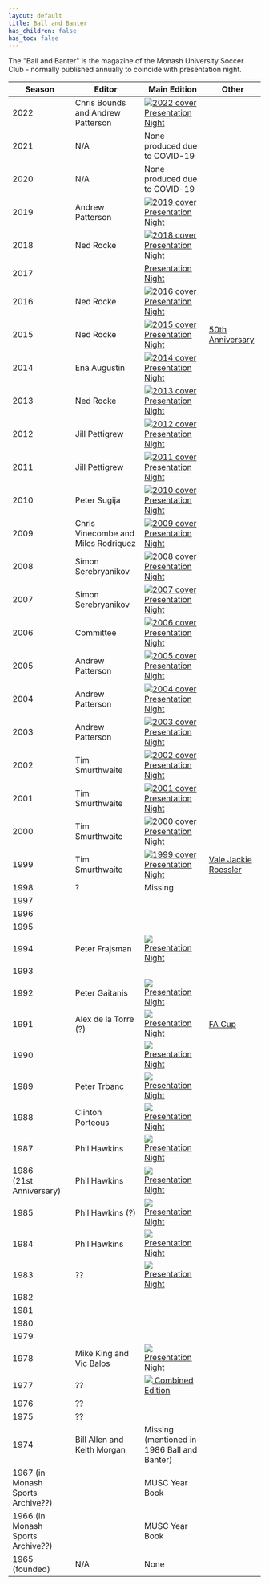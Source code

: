 ```yaml
---
layout: default
title: Ball and Banter
has_children: false
has_toc: false
---
```


The "Ball and Banter" is the magazine of the Monash University Soccer Club - normally published annually to coincide
with presentation night.


| Season                            | Editor                              | Main Edition                                                                                                                                                                               | Other                                                                            |
|-----------------------------------|-------------------------------------|--------------------------------------------------------------------------------------------------------------------------------------------------------------------------------------------|----------------------------------------------------------------------------------|
| 2022                              | Chris Bounds and Andrew Patterson   | [![2022 cover](bb/2022-ball-and-banter.jpg)<br>Presentation Night](https://drive.google.com/file/d/1iIP1YNgZt09noF0XPvTmtS9ZXUr0h7Xg/view?usp=sharing) |                                                                                  |                                                                                                                                                          
| 2021                              | N/A                                 | None produced due to COVID-19                                                                                                                                                              |                                                                                  |
| 2020                              | N/A                                 | None produced due to COVID-19                                                                                                                                                              |                                                                                  |
| 2019                              | Andrew Patterson                    | [![2019 cover](bb/2019-ball-and-banter.jpg)<br>Presentation Night](https://drive.google.com/open?id=1DFWotNS8ZmMRvYyKh-E-JaV8HOCtcVcx&authuser=storage%40monashunisoccer.org&usp=drive_fs) |                                                                                  |
| 2018                              | Ned Rocke                           | [![2018 cover](bb/2018-ball-and-banter.jpg)<br>Presentation Night](https://drive.google.com/open?id=1BuToAJ8ZyCo0o1bcbdrB6v0t15zHyz7P&authuser=storage%40monashunisoccer.org&usp=drive_fs) |                                                                                  |
| 2017                              |                                     | [Presentation Night]()                                                                                                                                                                     |                                                                                  |
| 2016                              | Ned Rocke                           | [![2016 cover](bb/2016-ball-and-banter.jpg)<br>Presentation Night](https://drive.google.com/open?id=1Cra7W3P_4L8pt0gSlABNNuhBF3xMrL6L&authuser=storage%40monashunisoccer.org&usp=drive_fs) |                                                                                  |
| 2015                              | Ned Rocke                           | [![2015 cover](bb/2015-ball-and-banter.jpg)<br>Presentation Night](https://drive.google.com/open?id=1CfwRSHcIrt-dk7LptX0gVaou2B7NH2Jw&authuser=storage%40monashunisoccer.org&usp=drive_fs) | [50th Anniversary](https://public.3.basecamp.com/p/VpL7azhdXDgAoMeiWQhuCmL7)     |
| 2014                              | Ena Augustin                        | [![2014 cover](bb/2014-ball-and-banter.jpg)<br>Presentation Night](https://drive.google.com/open?id=1CfMOYIusgyxHz2WYxmxR6gSZLatay8Iv&authuser=storage%40monashunisoccer.org&usp=drive_fs) |                                                                                  |
| 2013                              | Ned Rocke                           | [![2013 cover](bb/2013-ball-and-banter.jpg)<br>Presentation Night](https://drive.google.com/open?id=1C2V4AhNt5AJpK1kexKXOxWUPhaCxjyw6&authuser=storage%40monashunisoccer.org&usp=drive_fs) |                                                                                  |
| 2012                              | Jill Pettigrew                      | [![2012 cover](bb/2012-ball-and-banter.jpg)<br>Presentation Night](https://drive.google.com/open?id=1CIgYjl5vOMeNgEEDAuUVDB5oDVMm_4a2&authuser=storage%40monashunisoccer.org&usp=drive_fs) |                                                                                  |
| 2011                              | Jill Pettigrew                      | [![2011 cover](bb/2011-ball-and-banter.jpg)<br>Presentation Night](https://drive.google.com/open?id=1CXe3aEyD5_rPcwgOuWgfF18ODUpN4KnB&authuser=storage%40monashunisoccer.org&usp=drive_fs) |                                                                                  |
| 2010                              | Peter Sugija                        | [![2010 cover](bb/2010-ball-and-banter.jpg)<br>Presentation Night](https://drive.google.com/open?id=1Bxx_VRauSLl0Bc6zb1N-1mElzhkHLGye&authuser=storage%40monashunisoccer.org&usp=drive_fs) |                                                                                  |
| 2009                              | Chris Vinecombe and Miles Rodriquez | [![2009 cover](bb/2009-ball-and-banter.jpg)<br>Presentation Night](2009-ball-and-banter.pdf)                                                                                               |                                                                                  |
| 2008                              | Simon Serebryanikov                 | [![2008 cover](bb/2008-ball-and-banter.jpg)<br>Presentation Night](2008-ball-and-banter.pdf)                                                                                               |                                                                                  |
| 2007                              | Simon Serebryanikov                 | [![2007 cover](bb/2007-ball-and-banter.jpg)<br>Presentation Night](2007-ball-and-banter.pdf)                                                                                               |                                                                                  |
| 2006                              | Committee                           | [![2006 cover](bb/2006-ball-and-banter.jpg)<br>Presentation Night](2006-ball-and-banter.pdf)                                                                                               |                                                                                  |
| 2005                              | Andrew Patterson                    | [![2005 cover](bb/2005-ball-and-banter.jpg)<br>Presentation Night](2005-ball-and-banter.pdf)                                                                                               |                                                                                  |
| 2004                              | Andrew Patterson                    | [![2004 cover](bb/2004-ball-and-banter.jpg)<br>Presentation Night](2004-ball-and-banter.pdf)                                                                                               |                                                                                  |
| 2003                              | Andrew Patterson                    | [![2003 cover](bb/2003-ball-and-banter.jpg)<br>Presentation Night](2003-ball-and-banter.pdf)                                                                                               |                                                                                  |
| 2002                              | Tim Smurthwaite                     | [![2002 cover](bb/2002-ball-and-banter.jpg)<br>Presentation Night](2002-ball-and-banter.pdf)                                                                                               |                                                                                  |
| 2001                              | Tim Smurthwaite                     | [![2001 cover](bb/2001-ball-and-banter.jpg)<br>Presentation Night](2001-ball-and-banter.pdf)                                                                                               |                                                                                  |
| 2000                              | Tim Smurthwaite                     | [![2000 cover](bb/2000-ball-and-banter.jpg)<br>Presentation Night](2000-ball-and-banter.pdf)                                                                                               |                                                                                  |
| 1999                              | Tim Smurthwaite                     | [![1999 cover](bb/1999-ball-and-banter.jpg)<br>Presentation Night](1999-ball-and-banter.pdf)                                                                                               | [Vale Jackie Roessler](https://public.3.basecamp.com/p/rhVUbSkLwoTkbRa6moXTyecM) |
| 1998                              | ?                                   | Missing                                                                                                                                                                                    |                                                                                  |
| 1997                              |                                     |                                                                                                                                                                                            |                                                                                  |
| 1996                              |                                     |                                                                                                                                                                                            |                                                                                  |
| 1995                              |                                     |                                                                                                                                                                                            |                                                                                  |
| 1994                              | Peter Frajsman                      | [![](bb/1994-ball-and-banter.jpg)<br>Presentation Night](1994-ball-and-banter.pdf)                                                                                                         |                                                                                  |
| 1993                              |                                     |                                                                                                                                                                                            |                                                                                  |
| 1992                              | Peter Gaitanis                      | [![](bb/1992-ball-and-banter.jpg)<br>Presentation Night](1992-ball-and-banter.pdf)                                                                                                         |                                                                                  |
| 1991                              | Alex de la Torre (?)                | [![](bb/1991-ball-and-banter.jpg)<br>Presentation Night](1991-ball-and-banter.pdf)                                                                                                         | [FA Cup](/1991-05-18-ball-and-banter-fa-cup.pdf)                                 |
| 1990                              |                                     | [![](bb/1990-ball-and-banter.jpg)<br>Presentation Night](1990-ball-and-banter.pdf)                                                                                                         |                                                                                  |
| 1989                              | Peter Trbanc                        | [![](bb/1989-ball-and-banter.jpg)<br>Presentation Night](1989-ball-and-banter.pdf)                                                                                                         |                                                                                  |
| 1988                              | Clinton Porteous                    | [![](bb/1988-ball-and-banter.jpg)<br>Presentation Night](1988-ball-and-banter.pdf)                                                                                                         |                                                                                  |
| 1987                              | Phil Hawkins                        | [![](bb/1987-ball-and-banter.jpg)<br>Presentation Night](1987-ball-and-banter.pdf)                                                                                                         |                                                                                  |
| 1986<br>(21st Anniversary)        | Phil Hawkins                        | [![](bb/1986-ball-and-banter.jpg)<br>Presentation Night](https://drive.google.com/open?id=1Bc3-nAVR82pB3lr4b_lvnMsl1DUbCAFl&authuser=storage%40monashunisoccer.org&usp=drive_fs)           |                                                                                  |
| 1985                              | Phil Hawkins (?)                    | [![](bb/1985-ball-and-banter.jpg)<br>Presentation Night](1985-ball-and-banter.pdf)                                                                                                         |                                                                                  |
| 1984                              | Phil Hawkins                        | [![](bb/1984-ball-and-banter.jpg)<br>Presentation Night](1984-ball-and-banter.pdf)                                                                                                         |                                                                                  |
| 1983                              | ??                                  | [![](bb/1983-ball-and-banter.jpg)<br>Presentation Night](1983-ball-and-banter.pdf)                                                                                                         |                                                                                  |
| 1982                              |                                     |                                                                                                                                                                                            |                                                                                  |
| 1981                              |                                     |                                                                                                                                                                                            |                                                                                  |
| 1980                              |                                     |                                                                                                                                                                                            |                                                                                  |
| 1979                              |                                     |                                                                                                                                                                                            |                                                                                  |
| 1978                              | Mike King and Vic Balos             | [![](bb/1978-ball-and-banter.jpg) Presentation Night](https://drive.google.com/open?id=1Cv-43godEcY_nTZ9bE815FoD8KuLugnq&authuser=storage%40monashunisoccer.org&usp=drive_fs)              |                                                                                  |
| 1977                              | ??                                  | [![](bb/1974-77-ball-and-banter.jpg) Combined Edition](https://drive.google.com/open?id=1D8izIkME7VQFyW31Q39CXHmyOzFBHPft&authuser=storage%40monashunisoccer.org&usp=drive_fs)             |                                                                                  |
| 1976                              | ??                                  |                                                                                                                                                                                            |
| 1975                              | ??                                  |                                                                                                                                                                                            |
| 1974                              | Bill Allen and Keith Morgan         | Missing (mentioned in 1986 Ball and Banter)                                                                                                                                                |
| 1967 (in Monash Sports Archive??) |                                     | MUSC Year Book                                                                                                                                                                             |                                                                                  |
| 1966 (in Monash Sports Archive??) |                                     | MUSC Year Book                                                                                                                                                                             |                                                                                  |
| 1965 (founded)                    | N/A                                 | None                                                                                                                                                                                       |                                                                                  |     
